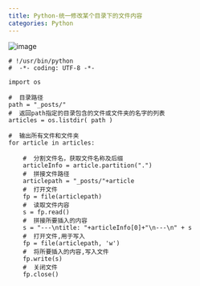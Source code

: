 ```yaml
---
title: Python-统一修改某个目录下的文件内容
categories: Python
---
```

![image](https://upload-images.jianshu.io/upload_images/15325592-719743347b40468a?imageMogr2/auto-orient/strip%7CimageView2/2/w/1240)
<!-- more -->
```
# !/usr/bin/python
#  -*- coding: UTF-8 -*-

import os

#  目录路径
path = "_posts/"
#  返回path指定的目录包含的文件或文件夹的名字的列表
articles = os.listdir( path )

#  输出所有文件和文件夹
for article in articles:

	#  分割文件名，获取文件名称及后缀
	articleInfo = article.partition(".") 
	#  拼接文件路径
	articlepath = "_posts/"+article 
	#  打开文件
	fp = file(articlepath) 
	#  读取文件内容
	s = fp.read() 
	#  拼接所要插入的内容
	s = "---\ntitle: "+articleInfo[0]+"\n---\n" + s
	#  打开文件,用于写入
	fp = file(articlepath, 'w')
	#  将所要插入的内容,写入文件
	fp.write(s)
	#  关闭文件
	fp.close()
```
